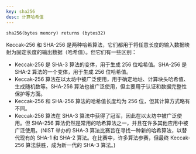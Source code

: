 ```yaml
---
key: sha256
desc: 计算哈希值
---
```




```solidity
sha256(bytes memory) returns (bytes32)
```



Keccak-256 和 SHA-256 是两种哈希算法，它们都用于将任意长度的输入数据映射为固定长度的输出数据（哈希值）。但它们有一些区别：

- Keccak-256 是 SHA-3 算法的变体，用于生成 256 位哈希值。SHA-256 是 SHA-2 算法的一个变体，用于生成 256 位哈希值。
- Keccak-256 算法在以太坊中被广泛使用，用于确定地址、计算块头哈希值、生成随机数等。SHA-256 算法也被广泛使用，但主要用于认证和数据完整性保护等方面。
- Keccak-256 和 SHA-256 算法的哈希值长度均为 256 位，但其计算方式略有不同。
- Keccak-256 算法在 SHA-3 算法中获得了冠军，因此在以太坊中被广泛使用。但 SHA-256 算法仍然是常用的哈希算法之一，并且在许多其他应用中被广泛使用。(NIST 举办的 SHA-3 算法比赛旨在寻找一种新的哈希算法，以替代现有的 SHA-1 和 SHA-2 算法。在比赛中，许多算法参赛，但最终 Keccak-256 算法获胜，成为新一代的 SHA-3 算法。)

